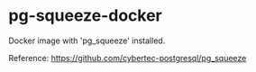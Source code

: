 # pg-squeeze-docker

Docker image with 'pg_squeeze' installed.

Reference: https://github.com/cybertec-postgresql/pg_squeeze

